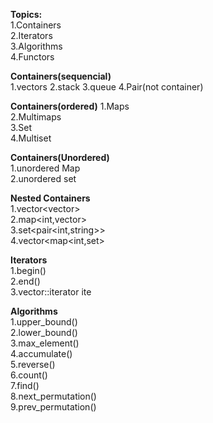 
**Topics:**  
1.Containers  
2.Iterators  
3.Algorithms  
4.Functors  

**Containers(sequencial)**  
1.vectors
2.stack
3.queue
4.Pair(not container)

**Containers(ordered)** 
1.Maps  
2.Multimaps  
3.Set  
4.Multiset  

**Containers(Unordered)**  
1.unordered Map  
2.unordered set  


**Nested Containers**  
1.vector<vector<int>>  
2.map<int,vector<int>>  
3.set<pair<int,string>>  
4.vector<map<int,set<int>>  


**Iterators**  
1.begin()  
2.end()  
3.vector<int>::iterator ite  

**Algorithms**  
1.upper_bound()  
2.lower_bound()  
3.max_element()  
4.accumulate()  
5.reverse()  
6.count()  
7.find()  
8.next_permutation()  
9.prev_permutation()  

